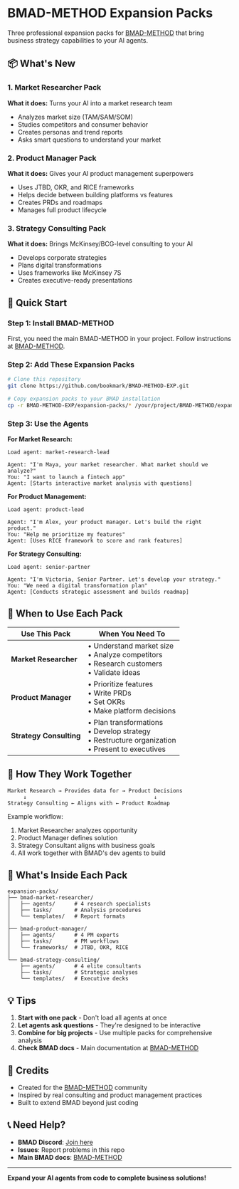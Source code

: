 # BMAD-METHOD Expansion Packs

Three professional expansion packs for [BMAD-METHOD](https://github.com/bmadcode/BMAD-METHOD) that bring business strategy capabilities to your AI agents.

## 📦 What's New

### 1. Market Researcher Pack
**What it does:** Turns your AI into a market research team
- Analyzes market size (TAM/SAM/SOM)
- Studies competitors and consumer behavior
- Creates personas and trend reports
- Asks smart questions to understand your market

### 2. Product Manager Pack  
**What it does:** Gives your AI product management superpowers
- Uses JTBD, OKR, and RICE frameworks
- Helps decide between building platforms vs features
- Creates PRDs and roadmaps
- Manages full product lifecycle

### 3. Strategy Consulting Pack
**What it does:** Brings McKinsey/BCG-level consulting to your AI
- Develops corporate strategies
- Plans digital transformations
- Uses frameworks like McKinsey 7S
- Creates executive-ready presentations

## 🚀 Quick Start

### Step 1: Install BMAD-METHOD
First, you need the main BMAD-METHOD in your project. Follow instructions at [BMAD-METHOD](https://github.com/bmadcode/BMAD-METHOD).

### Step 2: Add These Expansion Packs
```bash
# Clone this repository
git clone https://github.com/bookmark/BMAD-METHOD-EXP.git

# Copy expansion packs to your BMAD installation
cp -r BMAD-METHOD-EXP/expansion-packs/* /your/project/BMAD-METHOD/expansion-packs/
```

### Step 3: Use the Agents

**For Market Research:**
```
Load agent: market-research-lead

Agent: "I'm Maya, your market researcher. What market should we analyze?"
You: "I want to launch a fintech app"
Agent: [Starts interactive market analysis with questions]
```

**For Product Management:**
```
Load agent: product-lead

Agent: "I'm Alex, your product manager. Let's build the right product."
You: "Help me prioritize my features"
Agent: [Uses RICE framework to score and rank features]
```

**For Strategy Consulting:**
```
Load agent: senior-partner

Agent: "I'm Victoria, Senior Partner. Let's develop your strategy."
You: "We need a digital transformation plan"
Agent: [Conducts strategic assessment and builds roadmap]
```

## 🎯 When to Use Each Pack

| Use This Pack | When You Need To |
|--------------|------------------|
| **Market Researcher** | • Understand market size<br>• Analyze competitors<br>• Research customers<br>• Validate ideas |
| **Product Manager** | • Prioritize features<br>• Write PRDs<br>• Set OKRs<br>• Make platform decisions |
| **Strategy Consulting** | • Plan transformations<br>• Develop strategy<br>• Restructure organization<br>• Present to executives |

## 🤝 How They Work Together

```
Market Research → Provides data for → Product Decisions
     ↓                                        ↓
Strategy Consulting ← Aligns with ← Product Roadmap
```

Example workflow:
1. Market Researcher analyzes opportunity
2. Product Manager defines solution
3. Strategy Consultant aligns with business goals
4. All work together with BMAD's dev agents to build

## 📁 What's Inside Each Pack

```
expansion-packs/
├── bmad-market-researcher/
│   ├── agents/      # 4 research specialists
│   ├── tasks/       # Analysis procedures
│   └── templates/   # Report formats
│
├── bmad-product-manager/
│   ├── agents/      # 4 PM experts
│   ├── tasks/       # PM workflows
│   └── frameworks/  # JTBD, OKR, RICE
│
└── bmad-strategy-consulting/
    ├── agents/      # 4 elite consultants
    ├── tasks/       # Strategic analyses
    └── templates/   # Executive decks
```

## 💡 Tips

1. **Start with one pack** - Don't load all agents at once
2. **Let agents ask questions** - They're designed to be interactive
3. **Combine for big projects** - Use multiple packs for comprehensive analysis
4. **Check BMAD docs** - Main documentation at [BMAD-METHOD](https://github.com/bmadcode/BMAD-METHOD)

## 🙏 Credits

- Created for the [BMAD-METHOD](https://github.com/bmadcode/BMAD-METHOD) community
- Inspired by real consulting and product management practices
- Built to extend BMAD beyond just coding

## 📞 Need Help?

- **BMAD Discord**: [Join here](https://discord.gg/gk8jAdXWmj)
- **Issues**: Report problems in this repo
- **Main BMAD docs**: [BMAD-METHOD](https://github.com/bmadcode/BMAD-METHOD)

---

**Expand your AI agents from code to complete business solutions!**